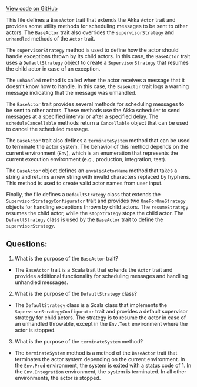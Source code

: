 [View code on GitHub](https://github.com/oxygenium/oxygenium/util/src/main/scala/org/oxygenium/util/BaseActor.scala)

This file defines a `BaseActor` trait that extends the Akka `Actor` trait and provides some utility methods for scheduling messages to be sent to other actors. The `BaseActor` trait also overrides the `supervisorStrategy` and `unhandled` methods of the `Actor` trait.

The `supervisorStrategy` method is used to define how the actor should handle exceptions thrown by its child actors. In this case, the `BaseActor` trait uses a `DefaultStrategy` object to create a `SupervisorStrategy` that resumes the child actor in case of an exception.

The `unhandled` method is called when the actor receives a message that it doesn't know how to handle. In this case, the `BaseActor` trait logs a warning message indicating that the message was unhandled.

The `BaseActor` trait provides several methods for scheduling messages to be sent to other actors. These methods use the Akka scheduler to send messages at a specified interval or after a specified delay. The `scheduleCancellable` methods return a `Cancellable` object that can be used to cancel the scheduled message.

The `BaseActor` trait also defines a `terminateSystem` method that can be used to terminate the actor system. The behavior of this method depends on the current environment (`Env`), which is an enumeration that represents the current execution environment (e.g., production, integration, test).

The `BaseActor` object defines an `envalidActorName` method that takes a string and returns a new string with invalid characters replaced by hyphens. This method is used to create valid actor names from user input.

Finally, the file defines a `DefaultStrategy` class that extends the `SupervisorStrategyConfigurator` trait and provides two `OneForOneStrategy` objects for handling exceptions thrown by child actors. The `resumeStrategy` resumes the child actor, while the `stopStrategy` stops the child actor. The `DefaultStrategy` class is used by the `BaseActor` trait to define the `supervisorStrategy`.
## Questions: 
 1. What is the purpose of the `BaseActor` trait?
- The `BaseActor` trait is a Scala trait that extends the `Actor` trait and provides additional functionality for scheduling messages and handling unhandled messages.

2. What is the purpose of the `DefaultStrategy` class?
- The `DefaultStrategy` class is a Scala class that implements the `SupervisorStrategyConfigurator` trait and provides a default supervisor strategy for child actors. The strategy is to resume the actor in case of an unhandled throwable, except in the `Env.Test` environment where the actor is stopped.

3. What is the purpose of the `terminateSystem` method?
- The `terminateSystem` method is a method of the `BaseActor` trait that terminates the actor system depending on the current environment. In the `Env.Prod` environment, the system is exited with a status code of 1. In the `Env.Integration` environment, the system is terminated. In all other environments, the actor is stopped.
